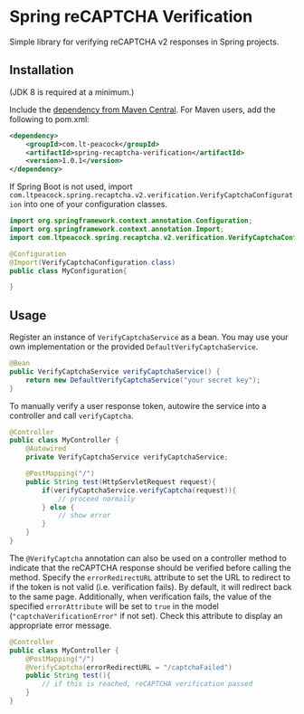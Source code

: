 # Spring reCAPTCHA Verification
Simple library for verifying reCAPTCHA v2 responses in Spring projects.

## Installation
(JDK 8 is required at a minimum.)

Include the [dependency from Maven Central](https://search.maven.org/artifact/com.lt-peacock/spring-recaptcha-verification). For Maven users, add the following to pom.xml:

```xml
<dependency>
	<groupId>com.lt-peacock</groupId>
	<artifactId>spring-recaptcha-verification</artifactId>
	<version>1.0.1</version>
</dependency>
```

If Spring Boot is not used, import `com.ltpeacock.spring.recaptcha.v2.verification.VerifyCaptchaConfiguration` into one of your configuration classes.

```java
import org.springframework.context.annotation.Configuration;
import org.springframework.context.annotation.Import;
import com.ltpeacock.spring.recaptcha.v2.verification.VerifyCaptchaConfiguration;

@Configuration
@Import(VerifyCaptchaConfiguration.class)
public class MyConfiguration{

}
```

## Usage
Register an instance of `VerifyCaptchaService` as a bean. You may use your own implementation or the provided `DefaultVerifyCaptchaService`.

```java
@Bean
public VerifyCaptchaService verifyCaptchaService() {
	return new DefaultVerifyCaptchaService("your secret key");
}
```

To manually verify a user response token, autowire the service into a controller and call `verifyCaptcha`.

```java
@Controller
public class MyController {
	@Autowired
	private VerifyCaptchaService verifyCaptchaService;

	@PostMapping("/")
	public String test(HttpServletRequest request){
		if(verifyCaptchaService.verifyCaptcha(request)){
			// proceed normally
		} else {
			// show error
		}
	}
}
```

The `@VerifyCaptcha` annotation can also be used on a controller method to indicate that the reCAPTCHA response should be verified before calling the method. Specify the `errorRedirectURL` attribute to set the URL to redirect to if the token is not valid (i.e. verification fails). By default, it will redirect back to the same page. Additionally, when verification fails, the value of the specified `errorAttribute` will be set to `true` in the model (`"captchaVerificationError"` if not set). Check this attribute to display an appropriate error message. 

```java
@Controller
public class MyController {
	@PostMapping("/")
	@VerifyCaptcha(errorRedirectURL = "/captchaFailed")
	public String test(){
		// if this is reached, reCAPTCHA verification passed
	}
}
```